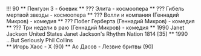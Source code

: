 !!! 90
** Пенгуэн 3 - боевик
** ??? Элита - космоопера
** ??? Гибель мертвой звезды - космоопера
** ??? Волли и компания (Геннадий Микров) - комедия
** ??? Побег Герберта (Геннадий Микров) - комедия
** ??? Три недели в раю (Геннадий Микров) - комедия
** 1990	Janet Jackson	United States	Janet Jackson's Rhythm Nation 1814		[35]
** 1990	...But Seriously	Phil Collins	
** Игорь Хаос - X (90)
** Ас Дасов - Лезвие бритвы (90)
